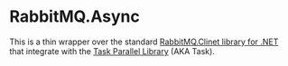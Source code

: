 RabbitMQ.Async
==============

This is a thin wrapper over the standard [RabbitMQ.Clinet library for .NET](http://www.rabbitmq.com/dotnet.html) that integrate with the [Task Parallel Library](http://msdn.microsoft.com/en-us/library/dd537609.aspx) (AKA Task).

